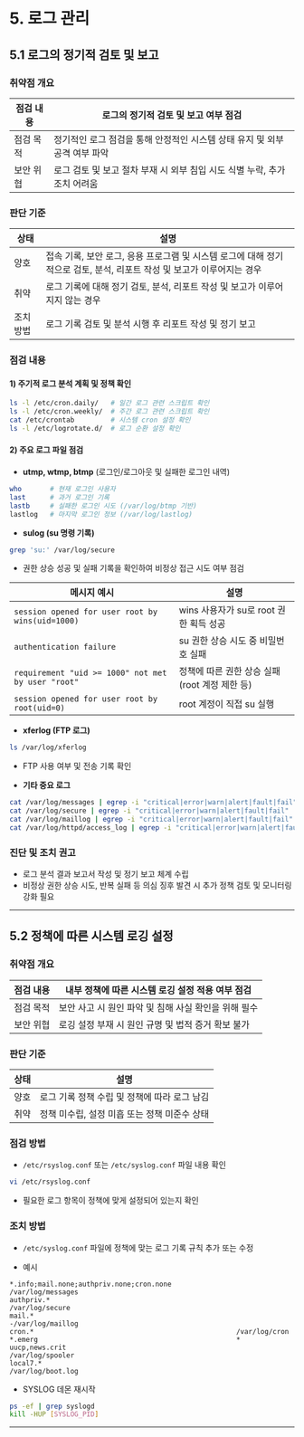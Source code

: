 # 5. 로그 관리

## 5.1 로그의 정기적 검토 및 보고

### 취약점 개요

| 점검 내용 | 로그의 정기적 검토 및 보고 여부 점검                        |
| ----- | -------------------------------------------- |
| 점검 목적 | 정기적인 로그 점검을 통해 안정적인 시스템 상태 유지 및 외부 공격 여부 파악  |
| 보안 위협 | 로그 검토 및 보고 절차 부재 시 외부 침입 시도 식별 누락, 추가 조치 어려움 |

### 판단 기준

| 상태    | 설명                                                                     |
| ----- | ---------------------------------------------------------------------- |
| 양호    | 접속 기록, 보안 로그, 응용 프로그램 및 시스템 로그에 대해 정기적으로 검토, 분석, 리포트 작성 및 보고가 이루어지는 경우 |
| 취약    | 로그 기록에 대해 정기 검토, 분석, 리포트 작성 및 보고가 이루어지지 않는 경우                          |
| 조치 방법 | 로그 기록 검토 및 분석 시행 후 리포트 작성 및 정기 보고                                      |

### 점검 내용

#### 1) 주기적 로그 분석 계획 및 정책 확인

```bash
ls -l /etc/cron.daily/   # 일간 로그 관련 스크립트 확인
ls -l /etc/cron.weekly/  # 주간 로그 관련 스크립트 확인
cat /etc/crontab         # 시스템 cron 설정 확인
ls -l /etc/logrotate.d/  # 로그 순환 설정 확인
```

#### 2) 주요 로그 파일 점검

* **utmp, wtmp, btmp** (로그인/로그아웃 및 실패한 로그인 내역)

```bash
who       # 현재 로그인 사용자
last      # 과거 로그인 기록
lastb     # 실패한 로그인 시도 (/var/log/btmp 기반)
lastlog   # 마지막 로그인 정보 (/var/log/lastlog)
```

* **sulog (su 명령 기록)**

```bash
grep 'su:' /var/log/secure
```

* 권한 상승 성공 및 실패 기록을 확인하여 비정상 접근 시도 여부 점검

| 메시지 예시                                             | 설명                             |
| -------------------------------------------------- | ------------------------------ |
| `session opened for user root by wins(uid=1000)`   | wins 사용자가 su로 root 권한 획득 성공    |
| `authentication failure`                           | su 권한 상승 시도 중 비밀번호 실패          |
| `requirement "uid >= 1000" not met by user "root"` | 정책에 따른 권한 상승 실패 (root 계정 제한 등) |
| `session opened for user root by root(uid=0)`      | root 계정이 직접 su 실행              |

* **xferlog (FTP 로그)**

```bash
ls /var/log/xferlog
```

* FTP 사용 여부 및 전송 기록 확인

* **기타 중요 로그**

```bash
cat /var/log/messages | egrep -i "critical|error|warn|alert|fault|fail"
cat /var/log/secure | egrep -i "critical|error|warn|alert|fault|fail"
cat /var/log/maillog | egrep -i "critical|error|warn|alert|fault|fail"
cat /var/log/httpd/access_log | egrep -i "critical|error|warn|alert|fault|fail"
```

### 진단 및 조치 권고

* 로그 분석 결과 보고서 작성 및 정기 보고 체계 수립
* 비정상 권한 상승 시도, 반복 실패 등 의심 징후 발견 시 추가 정책 검토 및 모니터링 강화 필요

---

## 5.2 정책에 따른 시스템 로깅 설정

### 취약점 개요

| 점검 내용 | 내부 정책에 따른 시스템 로깅 설정 적용 여부 점검    |
| ----- | ------------------------------- |
| 점검 목적 | 보안 사고 시 원인 파악 및 침해 사실 확인을 위해 필수 |
| 보안 위협 | 로깅 설정 부재 시 원인 규명 및 법적 증거 확보 불가  |

### 판단 기준

| 상태 | 설명                         |
| -- | -------------------------- |
| 양호 | 로그 기록 정책 수립 및 정책에 따라 로그 남김 |
| 취약 | 정책 미수립, 설정 미흡 또는 정책 미준수 상태 |

### 점검 방법

* `/etc/rsyslog.conf` 또는 `/etc/syslog.conf` 파일 내용 확인

```bash
vi /etc/rsyslog.conf
```

* 필요한 로그 항목이 정책에 맞게 설정되어 있는지 확인

### 조치 방법

* `/etc/syslog.conf` 파일에 정책에 맞는 로그 기록 규칙 추가 또는 수정

* 예시

```
*.info;mail.none;authpriv.none;cron.none                /var/log/messages
authpriv.*                                              /var/log/secure
mail.*                                                  -/var/log/maillog
cron.*                                                  /var/log/cron
*.emerg                                                 *
uucp,news.crit                                         /var/log/spooler
local7.*                                                /var/log/boot.log
```

* SYSLOG 데몬 재시작

```bash
ps -ef | grep syslogd
kill -HUP [SYSLOG_PID]
```

---
